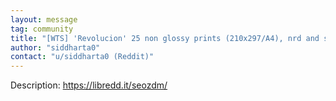 ```yaml
---
layout: message
tag: community
title: "[WTS] 'Revolucion' 25 non glossy prints (210x297/A4), nrd and signed - $20 each (XMR) - shipping worldwide"
author: "siddharta0"	
contact: "u/siddharta0 (Reddit)"
---
```


Description: https://libredd.it/seozdm/

